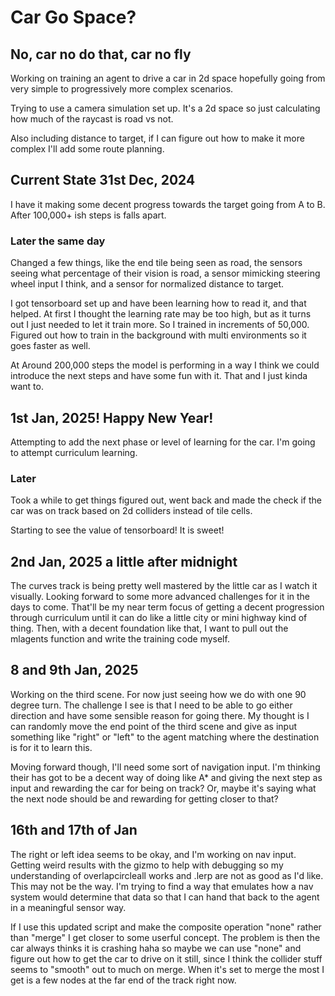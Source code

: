 # Car Go Space?

## No, car no do that, car no fly

Working on training an agent to drive a car in 2d space hopefully going from very simple to progressively more complex scenarios.

Trying to use a camera simulation set up. It's a 2d space so just calculating how much of the raycast is road vs not.

Also including distance to target, if I can figure out how to make it more complex I'll add some route planning.

## Current State 31st Dec, 2024

I have it making some decent progress towards the target going from A to B. After 100,000+ ish steps is falls apart.

### Later the same day

Changed a few things, like the end tile being seen as road, the sensors seeing what percentage of their vision is road, a sensor mimicking steering wheel input I think, and a sensor for normalized distance to target. 

I got tensorboard set up and have been learning how to read it, and that helped. At first I thought the learning rate may be too high, but as it turns out I just needed to let it train more. So I trained in increments of 50,000. Figured out how to train in the background with multi environments so it goes faster as well.

At Around 200,000 steps the model is performing in a way I think we could introduce the next steps and have some fun with it. That and I just kinda want to.

## 1st Jan, 2025! Happy New Year!

Attempting to add the next phase or level of learning for the car. I'm going to attempt curriculum learning.

### Later

Took a while to get things figured out, went back and made the check if the car was on track based on 2d colliders instead of tile cells.

Starting to see the value of tensorboard! It is sweet!

## 2nd Jan, 2025 a little after midnight

The curves track is being pretty well mastered by the little car as I watch it visually. Looking forward to some more advanced challenges for it in the days to come. That'll be my near term focus of getting a decent progression through curriculum until it can do like a little city or mini highway kind of thing. Then, with a decent foundation like that, I want to pull out the mlagents function and write the training code myself.

## 8 and 9th Jan, 2025

Working on the third scene. For now just seeing how we do with one 90 degree turn. The challenge I see is that I need to be able to go either direction and have some sensible reason for going there. My thought is I can randomly move the end point of the third scene and give as input something like "right" or "left" to the agent matching where the destination is for it to learn this.

Moving forward though, I'll need some sort of navigation input. I'm thinking their has got to be a decent way of doing like A* and giving the next step as input and rewarding the car for being on track? Or, maybe it's saying what the next node should be and rewarding for getting closer to that?

## 16th and 17th of Jan

The right or left idea seems to be okay, and I'm working on nav input. Getting weird results with the gizmo to help with debugging so my understanding of overlapcircleall works and .lerp are not as good as I'd like. This may not be the way. I'm trying to find a way that emulates how a nav system would determine that data so that I can hand that back to the agent in a meaningful sensor way.

If I use this updated script and make the composite operation "none" rather than "merge" I get closer to some userful concept. The problem is then the car always thinks it is crashing haha so maybe we can use "none" and figure out how to get the car to drive on it still, since I think the collider stuff seems to "smooth" out to much on merge. When it's set to merge the most I get is a few nodes at the far end of the track right now.